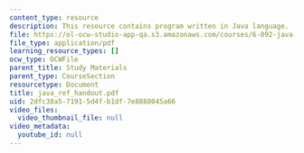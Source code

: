 ```yaml
---
content_type: resource
description: This resource contains program written in Java language.
file: https://ol-ocw-studio-app-qa.s3.amazonaws.com/courses/6-092-java-preparation-for-6-170-january-iap-2006/2dfc38a571915d4fb1df7e8888045a66_java_ref_handout.pdf
file_type: application/pdf
learning_resource_types: []
ocw_type: OCWFile
parent_title: Study Materials
parent_type: CourseSection
resourcetype: Document
title: java_ref_handout.pdf
uid: 2dfc38a5-7191-5d4f-b1df-7e8888045a66
video_files:
  video_thumbnail_file: null
video_metadata:
  youtube_id: null
---
```

